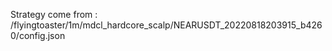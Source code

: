 Strategy come from : /flyingtoaster/1m/mdcl_hardcore_scalp/NEARUSDT_20220818203915_b4260/config.json